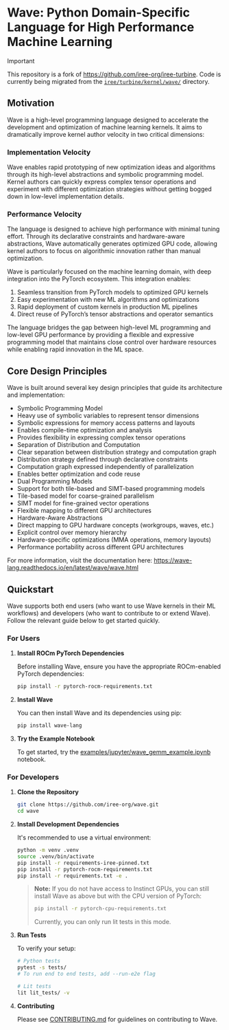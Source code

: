 # Wave: Python Domain-Specific Language for High Performance Machine Learning

> [!IMPORTANT]
> This repository is a fork of https://github.com/iree-org/iree-turbine. Code is
> currently being migrated from the
> [`iree/turbine/kernel/wave/`](./iree/turbine/kernel/wave/) directory.

## Motivation

Wave is a high-level programming language designed to accelerate the development and optimization of machine learning kernels. It aims to dramatically improve kernel author velocity in two critical dimensions:

### Implementation Velocity
Wave enables rapid prototyping of new optimization ideas and algorithms through its high-level abstractions and symbolic programming model. Kernel authors can quickly express complex tensor operations and experiment with different optimization strategies without getting bogged down in low-level implementation details.

### Performance Velocity
The language is designed to achieve high performance with minimal tuning effort. Through its declarative constraints and hardware-aware abstractions, Wave automatically generates optimized GPU code, allowing kernel authors to focus on algorithmic innovation rather than manual optimization.

Wave is particularly focused on the machine learning domain, with deep integration into the PyTorch ecosystem. This integration enables:

1. Seamless transition from PyTorch models to optimized GPU kernels
2. Easy experimentation with new ML algorithms and optimizations
3. Rapid deployment of custom kernels in production ML pipelines
4. Direct reuse of PyTorch’s tensor abstractions and operator semantics

The language bridges the gap between high-level ML programming and low-level GPU performance by providing a flexible and expressive programming model that maintains close control over hardware resources while enabling rapid innovation in the ML space.

## Core Design Principles

Wave is built around several key design principles that guide its architecture and implementation:

- Symbolic Programming Model
- Heavy use of symbolic variables to represent tensor dimensions
- Symbolic expressions for memory access patterns and layouts
- Enables compile-time optimization and analysis
- Provides flexibility in expressing complex tensor operations
- Separation of Distribution and Computation
- Clear separation between distribution strategy and computation graph
- Distribution strategy defined through declarative constraints
- Computation graph expressed independently of parallelization
- Enables better optimization and code reuse
- Dual Programming Models
- Support for both tile-based and SIMT-based programming models
- Tile-based model for coarse-grained parallelism
- SIMT model for fine-grained vector operations
- Flexible mapping to different GPU architectures
- Hardware-Aware Abstractions
- Direct mapping to GPU hardware concepts (workgroups, waves, etc.)
- Explicit control over memory hierarchy
- Hardware-specific optimizations (MMA operations, memory layouts)
- Performance portability across different GPU architectures

For more information, visit the documentation here: https://wave-lang.readthedocs.io/en/latest/wave/wave.html

## Quickstart

Wave supports both end users (who want to use Wave kernels in their ML workflows) and developers (who want to contribute to or extend Wave). Follow the relevant guide below to get started quickly.

### For Users

1. **Install ROCm PyTorch Dependencies**

   Before installing Wave, ensure you have the appropriate ROCm-enabled PyTorch dependencies:

   ```bash
   pip install -r pytorch-rocm-requirements.txt
   ```

2. **Install Wave**

   You can then install Wave and its dependencies using pip:

   ```bash
   pip install wave-lang
   ```

3. **Try the Example Notebook**

   To get started, try the [examples/jupyter/wave_gemm_example.ipynb](examples/jupyter/wave_gemm_example.ipynb) notebook.


### For Developers

1. **Clone the Repository**

   ```bash
   git clone https://github.com/iree-org/wave.git
   cd wave
   ```

2. **Install Development Dependencies**

   It's recommended to use a virtual environment:

   ```bash
   python -m venv .venv
   source .venv/bin/activate
   pip install -r requirements-iree-pinned.txt
   pip install -r pytorch-rocm-requirements.txt
   pip install -r requirements.txt -e .
   ```

   > **Note:** If you do not have access to Instinct GPUs, you can still install Wave as above but with the CPU version of PyTorch:
   >
   > ```bash
   > pip install -r pytorch-cpu-requirements.txt
   > ```
   >
   > Currently, you can only run lit tests in this mode.


3. **Run Tests**

   To verify your setup:

   ```bash
   # Python tests
   pytest -s tests/
   # To run end to end tests, add --run-e2e flag

   # Lit tests
   lit lit_tests/ -v
   ```

4. **Contributing**

   Please see [CONTRIBUTING.md](CONTRIBUTING.md) for guidelines on contributing to Wave.
